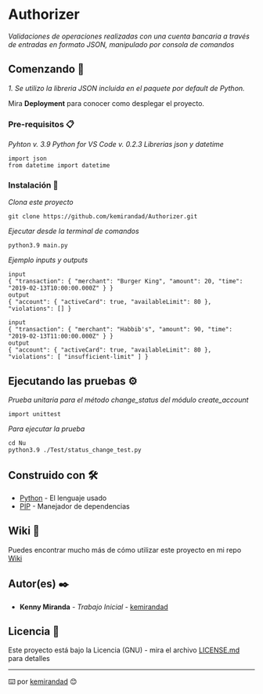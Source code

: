 # Authorizer

_Validaciones de operaciones realizadas con una cuenta bancaria a través de entradas en formato JSON, manipulado por consola de comandos_

## Comenzando 🚀

_1. Se utilizo la libreria JSON incluida en el paquete por default de Python._

Mira **Deployment** para conocer como desplegar el proyecto.


### Pre-requisitos 📋

_Pyhton v. 3.9_
_Python for VS Code v. 0.2.3_
_Librerias json y datetime_

```
import json
from datetime import datetime
```

### Instalación 🔧

_Clona este proyecto_

```
git clone https://github.com/kemirandad/Authorizer.git
```

_Ejecutar desde la terminal de comandos_

```
python3.9 main.py
```

_Ejemplo inputs y outputs_
```
input
{ "transaction": { "merchant": "Burger King", "amount": 20, "time": "2019-02-13T10:00:00.000Z" } }
output
{ "account": { "activeCard": true, "availableLimit": 80 }, "violations": [] }
```
```
input
{ "transaction": { "merchant": "Habbib's", "amount": 90, "time": "2019-02-13T11:00:00.000Z" } }
output
{ "account": { "activeCard": true, "availableLimit": 80 }, "violations": [ "insufficient-limit" ] }
```
## Ejecutando las pruebas ⚙️

_Prueba unitaria para el método change_status del módulo create_account_
```
import unittest
```
_Para ejecutar la prueba_
```
cd Nu
python3.9 ./Test/status_change_test.py
```

## Construido con 🛠️

* [Python](https://www.python.org/doc/) - El lenguaje usado
* [PIP](https://pypi.org/project/pip/) - Manejador de dependencias


## Wiki 📖

Puedes encontrar mucho más de cómo utilizar este proyecto en mi repo [Wiki](https://github.com/kemirandad/Authorizer)

## Autor(es) ✒️

* **Kenny Miranda** - *Trabajo Inicial* - [kemirandad](https://github.com/kemirandad)


## Licencia 📄

Este proyecto está bajo la Licencia (GNU) - mira el archivo [LICENSE.md](LICENSE.md) para detalles

---
⌨️ por [kemirandad](https://github.com/kemirandad) 😊